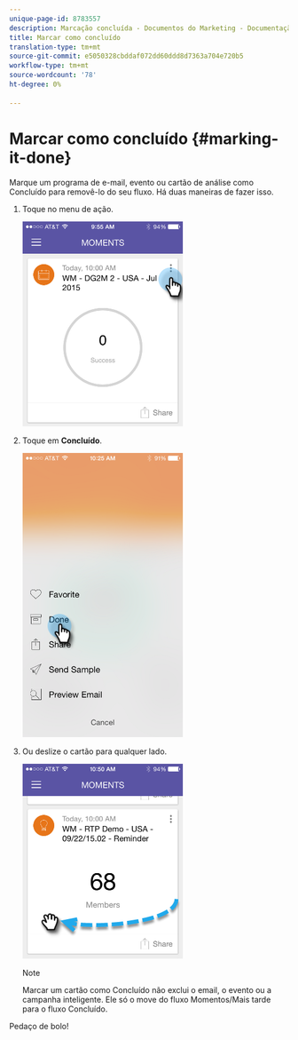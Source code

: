 ```yaml
---
unique-page-id: 8783557
description: Marcação concluída - Documentos do Marketing - Documentação do produto
title: Marcar como concluído
translation-type: tm+mt
source-git-commit: e5050328cbddaf072dd60ddd8d7363a704e720b5
workflow-type: tm+mt
source-wordcount: '78'
ht-degree: 0%

---
```



# Marcar como concluído {#marking-it-done}

Marque um programa de e-mail, evento ou cartão de análise como Concluído para removê-lo do seu fluxo. Há duas maneiras de fazer isso.

1. Toque no menu de ação.

   ![](assets/image2015-7-14-17-3a32-3a35.png)

1. Toque em **Concluído**.

   ![](assets/image2015-7-14-17-3a36-3a31.png)

1. Ou deslize o cartão para qualquer lado.

   ![](assets/image2015-9-25-9-3a46-3a6.png)

   >[!NOTE]
   >
   >Marcar um cartão como Concluído não exclui o email, o evento ou a campanha inteligente. Ele só o move do fluxo Momentos/Mais tarde para o fluxo Concluído.

Pedaço de bolo!
